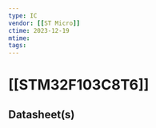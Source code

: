 ```yaml
---
type: IC
vendor: [[ST Micro]]
ctime: 2023-12-19 
mtime:
tags:
---
```


# [[STM32F103C8T6]] 

## Datasheet(s)





